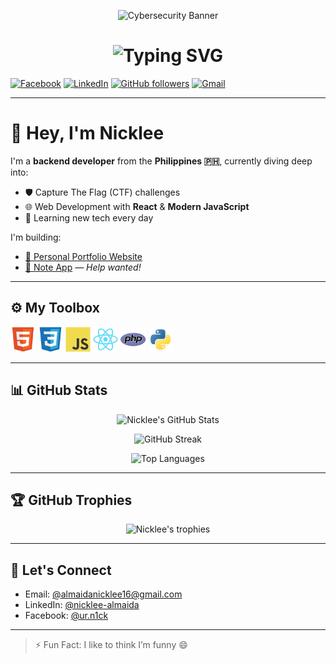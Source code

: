 <p align="center">
  <img src="https://media2.giphy.com/media/v1.Y2lkPTc5MGI3NjExcGJmcHo2dm51Mzg2YjloYWphdXNoendod3p4MHlyejZlMnQ5ZnNzMiZlcD12MV9pbnRlcm5hbF9naWZfYnlfaWQmY3Q9Zw/l0IyeheChYxx2byDu/giphy.gif" alt="Cybersecurity Banner" width="300"/>
</p>

<h1 align="center">
  <img src="https://readme-typing-svg.herokuapp.com?font=Fira+Code&weight=600&size=28&pause=1000&color=00FF00&center=true&vCenter=true&width=435&lines=%F0%9F%91%8B+Hi%2C+I'm+Nicklee+Almaida;Backend+Developer+%F0%9F%94%A5;Cybersecurity+Enthusiast+%F0%9F%9B%A1%EF%B8%8F;Welcome+to+my+profile+%F0%9F%91%BB" alt="Typing SVG" />
</h1>


[![Facebook](https://img.shields.io/badge/Facebook-1877F2?style=for-the-badge&logo=facebook&logoColor=white)](https://fb.com/ur.n1ck)
[![LinkedIn](https://img.shields.io/badge/LinkedIn-0077B5?style=for-the-badge&logo=linkedin&logoColor=white)](https://www.linkedin.com/in/nicklee-almaida-84763b339/)
[![GitHub followers](https://img.shields.io/github/followers/nicklee-almaida?logo=GitHub&style=for-the-badge)](https://github.com/nicklee-almaida)
[![Gmail](https://img.shields.io/badge/Email-almaidanicklee16@gmail.com-D14836?style=for-the-badge&logo=gmail&logoColor=white)](mailto:almaidanicklee16@gmail.com)


---

# 👋 Hey, I'm Nicklee

I'm a **backend developer** from the **Philippines 🇵🇭**, currently diving deep into:
- 🛡️ Capture The Flag (CTF) challenges
- 🌐 Web Development with **React** & **Modern JavaScript**
- 🧠 Learning new tech every day

I'm building:
- [🚧 Personal Portfolio Website](https://github.com/nicklee-almaida/nicklee-almaida)
- [📝 Note App](https://github.com/nicklee-almaida/note-app) — _Help wanted!_

---

## ⚙️ My Toolbox

<p align="left">
  <img src="https://raw.githubusercontent.com/devicons/devicon/master/icons/html5/html5-original.svg" alt="HTML5" width="40" height="40" />
  <img src="https://raw.githubusercontent.com/devicons/devicon/master/icons/css3/css3-original.svg" alt="CSS3" width="40" height="40" />
  <img src="https://raw.githubusercontent.com/devicons/devicon/master/icons/javascript/javascript-original.svg" alt="JavaScript" width="40" height="40" />
  <img src="https://raw.githubusercontent.com/devicons/devicon/master/icons/react/react-original.svg" alt="React" width="40" height="40" />
  <img src="https://raw.githubusercontent.com/devicons/devicon/master/icons/php/php-original.svg" alt="PHP" width="40" height="40" />
  <img src="https://raw.githubusercontent.com/devicons/devicon/master/icons/python/python-original.svg" alt="Python" width="40" height="40" />
</p>

---

## 📊 GitHub Stats

<p align="center">
  <img src="https://github-readme-stats.vercel.app/api?username=nicklee-almaida&show_icons=true&theme=radical&bg_color=0d1116&title_color=ff7b72&text_color=ffffff&icon_color=58a6ff" alt="Nicklee's GitHub Stats" />
</p>

<p align="center">
  <img src="https://github-readme-streak-stats.herokuapp.com/?user=nicklee-almaida&theme=radical&background=0d1116&currStreakLabel=ff7b72" alt="GitHub Streak" />
</p>

<p align="center">
  <img src="https://github-readme-stats.vercel.app/api/top-langs/?username=nicklee-almaida&layout=compact&theme=radical&bg_color=0d1116&title_color=ff7b72&text_color=ffffff" alt="Top Languages" />
</p>

---

## 🏆 GitHub Trophies

<p align="center">
  <img src="https://github-profile-trophy.vercel.app/?username=nicklee-almaida&theme=radical&row=1&column=6&no-frame=true&no-bg=true" alt="Nicklee's trophies" />
</p>

---

## 🤝 Let's Connect

- Email: [@almaidanicklee16@gmail.com](https://mail.google.com/mail/u/0/#inbox?compose=DmwnWrRrlQqlRqVKkrqldwWfxWBXHQmbWrlfMqgwBFbzzLXWDwKbgQxWNWdclDKRcdDLmHxqvjTL)
- LinkedIn: [@nicklee-almaida](https://www.linkedin.com/in/nicklee-almaida-84763b339/)
- Facebook: [@ur.n1ck](https://fb.com/ur.n1ck)

---

> ⚡ Fun Fact: I like to think I’m funny 😄

